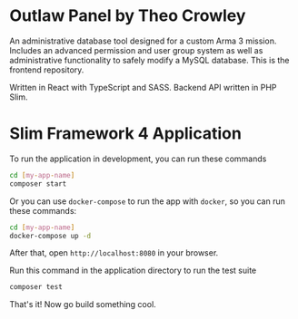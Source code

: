 # Outlaw Panel by Theo Crowley
An administrative database tool designed for a custom Arma 3 mission. Includes an advanced permission and user group system as well as administrative functionality to safely modify a MySQL database. This is the frontend repository.

Written in React with TypeScript and SASS. Backend API written in PHP Slim.

# Slim Framework 4 Application

To run the application in development, you can run these commands 

```bash
cd [my-app-name]
composer start
```

Or you can use `docker-compose` to run the app with `docker`, so you can run these commands:
```bash
cd [my-app-name]
docker-compose up -d
```
After that, open `http://localhost:8080` in your browser.

Run this command in the application directory to run the test suite

```bash
composer test
```

That's it! Now go build something cool.
